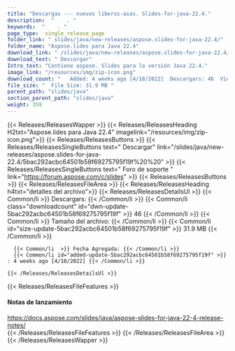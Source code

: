 ```yaml
---
title: "Descargas --- nuevos liberos-asas. Slides-for-java-22.4." 
description:  "    . " 
keywords:  "    . " 
page_type:  single_release_page
folder_link: " slides/java/new-releases/aspose.slides-for-java-22.4/"
folder_name: "Aspose.lides para Java 22.4"
download_link: " /slides/java/new-releases/aspose.slides-for-java-22.4/5bac292acbc64501b58f69275795f19f"
download_text: " Descargar"
Intro_text: "Contiene aspose. Slides para la versión Java 22.4."
image_link: "/resources/img/zip-icon.png"
download_count: "   Added: 4 weeks ago [4/18/2022]  Descargars: 46  Views: 57"
file_size: "  File Size: 31.9 MB "
parent_path: "slides/java"
section_parent_path: "slides/java"
weight: 359
---
```


{{< Releases/ReleasesWapper >}}
  {{< Releases/ReleasesHeading H2txt="Aspose.lides para Java 22.4" imagelink="/resources/img/zip-icon.png">}}
  {{< Releases/ReleasesButtons >}}
    {{< Releases/ReleasesSingleButtons text=" Descargar" link="/slides/java/new-releases/aspose.slides-for-java-22.4/5bac292acbc64501b58f69275795f19f%20%20" >}}
    {{< Releases/ReleasesSingleButtons text=" Foro de soporte " link="https://forum.aspose.com/c/slides" >}}
  {{< Releases/ReleasesButtons >}}
  {{< Releases/ReleasesFileArea >}}
    {{< Releases/ReleasesHeading h4txt="detalles del archivo">}}
    {{< Releases/ReleasesDetailsUl >}}
            {{< Common/li  >}} Descargars: {{< /Common/li >}} 
      {{< Common/li class="downloadcount" id="dwn-update-5bac292acbc64501b58f69275795f19f" >}} 46 {{< /Common/li >}} 
      {{< Common/li  >}} Tamaño del archivo: {{< /Common/li >}} 
      {{< Common/li id="size-update-5bac292acbc64501b58f69275795f19f" >}} 31.9 MB {{< /Common/li >}} 


      {{< Common/li  >}} Fecha Agregada: {{< /Common/li >}} 
      {{< Common/li id="added-update-5bac292acbc64501b58f69275795f19f" >}} : 4 weeks ago [4/18/2022] {{< /Common/li >}} 

    {{< /Releases/ReleasesDetailsUl >}}

  {{< Releases/ReleasesFileFeatures >}}
      <h4>Notas de lanzamiento</h4><div><a href="https://docs.aspose.com/slides/java/aspose-slides-for-java-22-4-release-notes/">https://docs.aspose.com/slides/java/aspose-slides-for-java-22-4-release-notes/</a></div>
  {{< /Releases/ReleasesFileFeatures >}}
 {{< /Releases/ReleasesFileArea >}}
{{< /Releases/ReleasesWapper >}}


